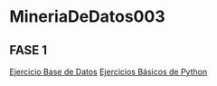 # MineriaDeDatos003
## FASE 1 
[Ejercicio Base de Datos](https://github.com/AranzaEsteban/Mineria-de-datos/blob/main/Ej1_BasesDatos_Equipo_1.pdf)
[Ejercicios Básicos de Python](http://localhost:8889/notebooks/Ej_Python_1941600.ipynb)
